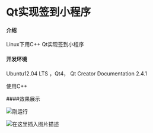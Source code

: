 # Qt实现签到小程序

#### 介绍
Linux下用C++ Qt实现签到小程序

#### 开发环境
Ubuntu12.04 LTS ，Qt4， Qt Creator Documentation 2.4.1

使用C++

####效果展示

![刚运行](https://images.gitee.com/uploads/images/2020/0108/084745_b7dddf1b_5140590.png)

![在这里插入图片描述](https://images.gitee.com/uploads/images/2020/0108/085007_088a8095_5140590.png)

